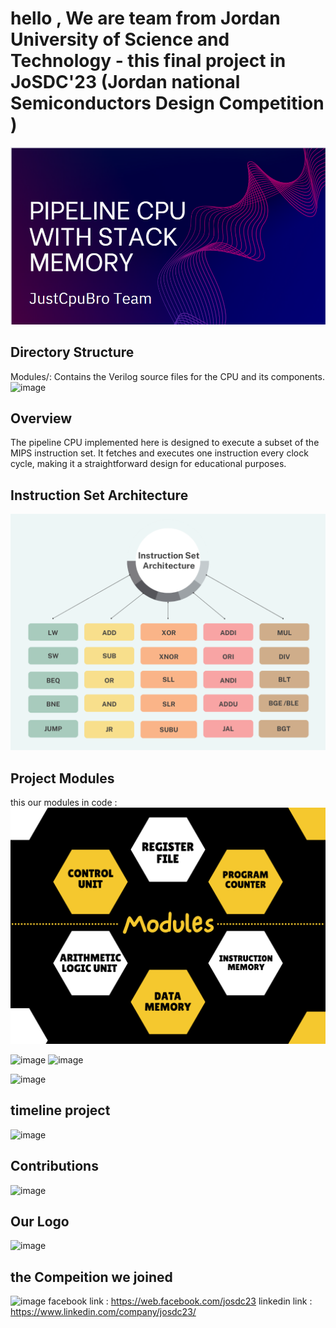 # hello , We are team from Jordan University of Science and Technology - this final project in  JoSDC'23 (Jordan national Semiconductors Design Competition )

![image](https://github.com/OmarAl-Saleh/MIPS/blob/pipeline-full-mips-datapath/Simulation/Graphs/Result.png)

## Directory Structure
Modules/: Contains the Verilog source files for the CPU and its components.
![image](https://github.com/OmarAl-Saleh/MIPS/assets/76126298/7f6dadaa-07cc-4f34-8c46-61be5c959e8a)



## Overview
The pipeline CPU implemented here is designed to execute a subset of the MIPS instruction set. It fetches and executes one instruction every clock cycle, making it a straightforward design for educational purposes.

## Instruction Set Architecture
![image](https://github.com/OmarAl-Saleh/MIPS/blob/pipeline-full-mips-datapath/Simulation/Graphs/phase%20two%20instruction%20set.png?raw=true)


## Project Modules
this our modules in code :
![image](https://github.com/OmarAl-Saleh/MIPS/blob/pipeline-full-mips-datapath/Simulation/Graphs/Modules%20definition.png?raw=true)

![image](https://github.com/OmarAl-Saleh/MIPS/assets/76126298/b7175e81-9c5f-4517-b006-a928c0f9aba9)
![image](https://github.com/OmarAl-Saleh/MIPS/assets/76126298/39534df5-c90c-4914-9f1f-8f1c2ad4a9cb)

![image](https://github.com/OmarAl-Saleh/MIPS/assets/76126298/29d85a31-8b8f-4a95-8b79-a9ca8ee2b90e)

## timeline project
![image](https://github.com/OmarAl-Saleh/MIPS/assets/76126298/b045ef7e-cae5-4798-80ff-670a4d039cc9)




## Contributions

![image](https://github.com/OmarAl-Saleh/MIPS/assets/76126298/23a49b25-d37d-4a8c-b4f4-16d4ccbc9ed3)
## Our Logo
![image](https://github.com/OmarAl-Saleh/MIPS/assets/76126298/79390e4e-cf88-4fdd-b586-8bf10be577f5)
## the Compeition we joined 
![image](https://github.com/OmarAl-Saleh/MIPS/assets/76126298/2a7a90bb-c5e6-4652-9f87-4d4dc9e9129f)
facebook link : https://web.facebook.com/josdc23
linkedin link : https://www.linkedin.com/company/josdc23/



